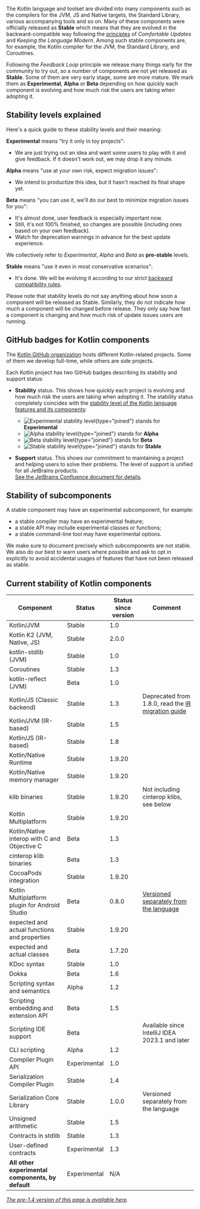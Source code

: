 [//]: # (title: Stability of Kotlin components)

The Kotlin language and toolset are divided into many components such as the compilers for the JVM, JS and Native targets, the Standard Library, various accompanying tools and so on.
Many of these components were officially released as **Stable** which means that they are evolved in the backward-compatible way following the [principles](kotlin-evolution-principles.md) of _Comfortable Updates_ and _Keeping the Language Modern_.
Among such stable components are, for example, the Kotlin compiler for the JVM, the Standard Library, and Coroutines.

Following the _Feedback Loop_ principle we release many things early for the community to try out, so a number of components are not yet released as **Stable**.
Some of them are very early stage, some are more mature. We mark them as **Experimental**, **Alpha** or **Beta** depending on how quickly each component is evolving and how much risk the users are taking when adopting it. 

## Stability levels explained

Here's a quick guide to these stability levels and their meaning:

**Experimental** means "try it only in toy projects":
  * We are just trying out an idea and want some users to play with it and give feedback. If it doesn't work out, we may drop it any minute.

**Alpha** means "use at your own risk, expect migration issues": 
  * We intend to productize this idea, but it hasn't reached its final shape yet.

**Beta** means "you can use it, we'll do our best to minimize migration issues for you": 
  * It's almost done, user feedback is especially important now.
  * Still, it's not 100% finished, so changes are possible (including ones based on your own feedback).
  * Watch for deprecation warnings in advance for the best update experience.

We collectively refer to _Experimental_, _Alpha_ and _Beta_ as **pre-stable** levels.

<a name="stable"></a>
**Stable** means "use it even in most conservative scenarios":
  * It's done. We will be evolving it according to our strict [backward compatibility rules](https://kotlinfoundation.org/language-committee-guidelines/).

Please note that stability levels do not say anything about how soon a component will be released as Stable. Similarly, they do not indicate how much a component will be changed before release. They only say how fast a component is changing and how much risk of update issues users are running.

## GitHub badges for Kotlin components

The [Kotlin GitHub organization](https://github.com/Kotlin) hosts different Kotlin-related projects.
Some of them we develop full-time, while others are side projects.

Each Kotlin project has two GitHub badges describing its stability and support status:

* **Stability** status. This shows how quickly each project is evolving and how much risk the users are taking when adopting it.
  The stability status completely coincides with the [stability level of the Kotlin language features and its components](#stability-levels-explained):
    * ![Experimental stability level](https://kotl.in/badges/experimental.svg){type="joined"} stands for **Experimental**
    * ![Alpha stability level](https://kotl.in/badges/alpha.svg){type="joined"} stands for **Alpha**
    * ![Beta stability level](https://kotl.in/badges/beta.svg){type="joined"} stands for **Beta**
    * ![Stable stability level](https://kotl.in/badges/stable.svg){type="joined"} stands for **Stable**

* **Support** status. This shows our commitment to maintaining a project and helping users to solve their problems.
  The level of support is unified for all JetBrains products.  
  [See the JetBrains Confluence document for details](https://confluence.jetbrains.com/display/ALL/JetBrains+on+GitHub).

## Stability of subcomponents

A stable component may have an experimental subcomponent, for example:
* a stable compiler may have an experimental feature;
* a stable API may include experimental classes or functions;
* a stable command-line tool may have experimental options.

We make sure to document precisely which subcomponents are not stable. We also do our best to warn users where possible and ask to opt in explicitly to avoid accidental usages of features that have not been released as stable.

## Current stability of Kotlin components

| **Component**                                     | **Status**   | **Status since version** | **Comment**                                                                |
|---------------------------------------------------|--------------|--------------------------|----------------------------------------------------------------------------|
| Kotlin/JVM                                        | Stable       | 1.0                      |                                                                            |
| Kotlin K2 (JVM, Native, JS)                       | Stable       | 2.0.0                    |                                                                            |
| kotlin-stdlib (JVM)                               | Stable       | 1.0                      |                                                                            |
| Coroutines                                        | Stable       | 1.3                      |                                                                            |
| kotlin-reflect (JVM)                              | Beta         | 1.0                      |                                                                            |
| Kotlin/JS (Classic backend)                       | Stable       | 1.3                      | Deprecated from 1.8.0, read the [IR migration guide](js-ir-migration.md)   |
| Kotlin/JVM (IR-based)                             | Stable       | 1.5                      |                                                                            |
| Kotlin/JS (IR-based)                              | Stable       | 1.8                      |                                                                            |
| Kotlin/Native Runtime                             | Stable       | 1.9.20                   |                                                                            |
| Kotlin/Native memory manager                      | Stable       | 1.9.20                   |                                                                            |
| klib binaries                                     | Stable       | 1.9.20                   | Not including cinterop klibs, see below                                    |
| Kotlin Multiplatform                              | Stable       | 1.9.20                   |                                                                            |
| Kotlin/Native interop with C and Objective C      | Beta         | 1.3                      |                                                                            |
| cinterop klib binaries                            | Beta         | 1.3                      |                                                                            |
| CocoaPods integration                             | Stable       | 1.9.20                   |                                                                            |
| Kotlin Multiplatform plugin for Android Studio    | Beta         | 0.8.0                    | [Versioned separately from the language](multiplatform-plugin-releases.md) |
| expected and actual functions and properties      | Stable       | 1.9.20                   |                                                                            |
| expected and actual classes                       | Beta         | 1.7.20                   |                                                                            |
| KDoc syntax                                       | Stable       | 1.0                      |                                                                            |
| Dokka                                             | Beta         | 1.6                      |                                                                            |
| Scripting syntax and semantics                    | Alpha        | 1.2                      |                                                                            |
| Scripting embedding and extension API             | Beta         | 1.5                      |                                                                            |
| Scripting IDE support                             | Beta         |                          | Available since IntelliJ IDEA 2023.1 and later                             |
| CLI scripting                                     | Alpha        | 1.2                      |                                                                            |
| Compiler Plugin API                               | Experimental | 1.0                      |                                                                            |
| Serialization Compiler Plugin                     | Stable       | 1.4                      |                                                                            |
| Serialization Core Library                        | Stable       | 1.0.0                    | Versioned separately from the language                                     |
| Unsigned arithmetic                               | Stable       | 1.5                      |                                                                            |
| Contracts in stdlib                               | Stable       | 1.3                      |                                                                            |
| User-defined contracts                            | Experimental | 1.3                      |                                                                            |
| **All other experimental components, by default** | Experimental | N/A                      |                                                                            |

*[The pre-1.4 version of this page is available here](components-stability-pre-1.4.md).*
